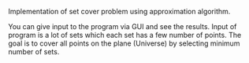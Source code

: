 
Implementation of set cover problem using approximation algorithm.

You can give input to the program via GUI and see the results.
Input of program is a lot of sets which each set has a few number of points.
The goal is to cover all points on the plane (Universe) by selecting minimum number of sets.
